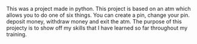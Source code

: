 This was a project made in python. This project is based on an atm which allows you to do one of six things. You can create a pin, change your pin. deposit money, withdraw money and exit the atm. The purpose of this projecty is to show off my skills that I have learned so far throughout my training. 
